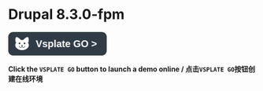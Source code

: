 # Drupal 8.3.0-fpm

<a href="https://www.vsplate.com/?docker-compose=https://github.com/vsplate/dcenvs/drupal/8.3.0-fpm"><img alt="VSPLATE GO" src="https://raw.githubusercontent.com/vsplate/images/master/vsgo_btn.png" width="200px"></a>

**Click the `VSPLATE GO` button to launch a demo online / 点击`VSPLATE GO`按钮创建在线环境**